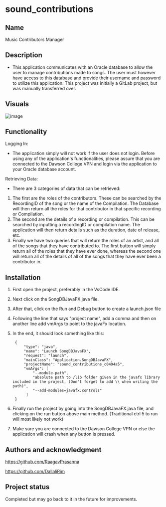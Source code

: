 # sound_contributions


## Name
Music Contributors Manager

## Description
- This application communicates with an Oracle database to allow the user to manage contributions made to songs. The user must however have access to this database and provide their username and password to utilize this application. This project was initially a GitLab project, but was manually transferred over. 


## Visuals
![image](https://user-images.githubusercontent.com/93137749/154872763-1e743e9a-4d08-4c68-bfd8-4edeb3dc99a2.png)

## Functionality
Logging In:
                
- The application simply will not work if the user does not login. Before using any of the application's functionalities, please assure that you are connected to the Dawson College VPN and login via the application to your Oracle database account.      

Retrieving Data:
- There are 3 categories of data that can be retrieved:
1. The first are the roles of the contributors. These can be searched by the RecordingID of the song or the name of the Compilation. The Database will then return all the roles for that contributor in that specific recording or Compilation.
2. The second are the details of a recording or compilation. This can be searched by inputting a recordingID or compilation name. The application will then return details such as the duration, date of release, etc.
3. Finally we have two queries that will return the roles of an artist, and all of the songs that they have contributed to. The first button will simply return all of the roles that they have ever done, whereas the second one will return all of the details of all of the songs that they have ever been a contributor in. 


               

## Installation
1. First open the project, preferably in the VsCode IDE.
2. Next click on the SongDBJavaFX.java file.
3. After that, click on the Run and Debug button to create a launch.json file
4. Following the line that says "project name", add a comma and then on another line add vmArgs to point to the javaFx location.
5. In the end, it should look something like this:
        
        {
            "type": "java",
            "name": "Launch SongDBJavaFX",
            "request": "launch",
            "mainClass": "Application.SongDBJavaFX",
            "projectName": "sound_contributions_c0494a5",
            "vmArgs": [
                "--module-path",
                "absolute path to /lib folder given in the javafx library included in the project, (Don't forget to add \\ when writing the path)",
                "--add-modules=javafx.controls"
             ]
        }
        
6. Finally run the project by going into the SongDBJavaFX.java file, and clicking on the run button above main method. (Traditional ctrl 5 to run will most likely not work)
7. Make sure you are connected to the Dawson College VPN or else the application will crash when any button is pressed.

## Authors and acknowledgment
https://github.com/RaagavPrasanna

https://github.com/DallaliRim

## Project status
Completed but may go back to it in the future for improvements.

